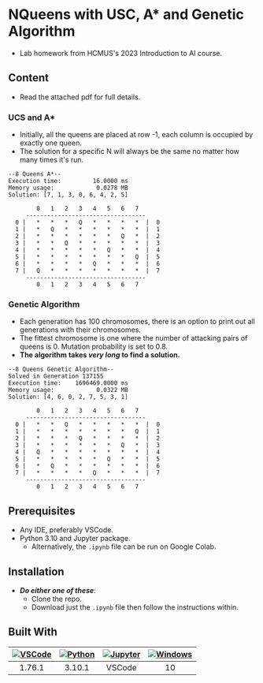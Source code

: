 # NQueens with USC, A* and Genetic Algorithm

- Lab homework from HCMUS's 2023 Introduction to AI course.

## Content

- Read the attached pdf for full details.

### UCS and A*

- Initially, all the queens are placed at row -1, each column is occupied by exactly one queen.
- The solution for a specific N will always be the same no matter how many times it's run.

```text
--8 Queens A*--
Execution time:         16.0000 ms
Memory usage:            0.0278 MB
Solution: [7, 1, 3, 0, 6, 4, 2, 5]

        0   1   2   3   4   5   6   7 
     ----------------------------------
  0 |   *   *   *   Q   *   *   *   *  |  0
  1 |   *   Q   *   *   *   *   *   *  |  1
  2 |   *   *   *   *   *   *   Q   *  |  2
  3 |   *   *   Q   *   *   *   *   *  |  3
  4 |   *   *   *   *   *   Q   *   *  |  4
  5 |   *   *   *   *   *   *   *   Q  |  5
  6 |   *   *   *   *   Q   *   *   *  |  6
  7 |   Q   *   *   *   *   *   *   *  |  7
     ----------------------------------
        0   1   2   3   4   5   6   7 
```

### Genetic Algorithm

- Each generation has 100 chromosomes, there is an option to print out all generations with their chromosomes.
- The fittest chromosome is one where the number of attacking pairs of queens is 0. Mutation probability is set to 0.8.
- **The algorithm takes ***very long*** to find a solution.**

```text
--8 Queens Genetic Algorithm--
Solved in Generation 137155
Execution time:    1696469.0000 ms
Memory usage:            0.0322 MB
Solution: [4, 6, 0, 2, 7, 5, 3, 1]

        0   1   2   3   4   5   6   7 
     ----------------------------------
  0 |   *   *   Q   *   *   *   *   *  |  0
  1 |   *   *   *   *   *   *   *   Q  |  1
  2 |   *   *   *   Q   *   *   *   *  |  2
  3 |   *   *   *   *   *   *   Q   *  |  3
  4 |   Q   *   *   *   *   *   *   *  |  4
  5 |   *   *   *   *   *   Q   *   *  |  5
  6 |   *   Q   *   *   *   *   *   *  |  6
  7 |   *   *   *   *   Q   *   *   *  |  7
     ----------------------------------
        0   1   2   3   4   5   6   7 
```

## Prerequisites

- Any IDE, preferably VSCode.
- Python 3.10 and Jupyter package.
  - Alternatively, the `.ipynb` file can be run on Google Colab.

## Installation

- ***Do either one of these***:
  - Clone the repo.
  - Download just the `.ipynb` file then follow the instructions within.

## Built With

[vscodeicon]: https://skillicons.dev/icons?i=vscode&theme=dark
[vscodeurl]: https://code.visualstudio.com/

[pythonicon]: https://skillicons.dev/icons?i=py&theme=dark
[pythonurl]: https://www.python.org/

[jupytericon]: https://cdn.jsdelivr.net/gh/devicons/devicon/icons/jupyter/jupyter-original-wordmark.svg
[jupyterurl]: https://code.visualstudio.com/docs/datascience/jupyter-notebooks

[windowsicon]: https://cdn.jsdelivr.net/gh/devicons/devicon/icons/windows8/windows8-original.svg
[windowsurl]: https://www.microsoft.com/en-us/windows/

| [![VSCode][vscodeicon]][vscodeurl] | [![Python][pythonicon]][pythonurl] | [![Jupyter][jupytericon]][jupyterurl] | [![Windows][windowsicon]][windowsurl] |
| :-: | :-: | :-: | :-: |
| 1.76.1 | 3.10.1 | VSCode | &nbsp;&nbsp; 10 &nbsp;&nbsp; |

